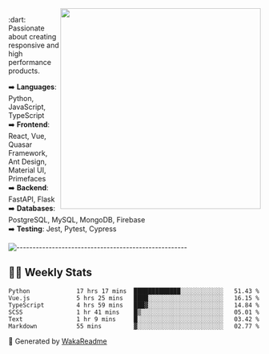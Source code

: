 <img src="https://github-readme-stats.vercel.app/api?username=iguit0&show_icons=true&include_all_commits=true&count_private=true&theme=dracula" min-width="400px" max-width="400px" width="400px" align="right" />

<p align="left"> 
  :dart: Passionate about creating responsive and high performance products.
</p>

<p align="left">
  ➡️ <strong>Languages</strong>: Python, JavaScript, TypeScript<br>
  ➡️ <strong>Frontend</strong>: React, Vue, Quasar Framework, Ant Design, Material UI, Primefaces<br>
  ➡️ <strong>Backend</strong>: FastAPI, Flask<br>
  ➡️ <strong>Databases</strong>: PostgreSQL, MySQL, MongoDB, Firebase<br>
  ➡️ <strong>Testing</strong>: Jest, Pytest, Cypress<br>
</p>

![-----------------------------------------------------](https://raw.githubusercontent.com/andreasbm/readme/master/assets/lines/vintage.png)

## :man_technologist: Weekly Stats
<!--START_SECTION:waka-->

```text
Python             17 hrs 17 mins  █████████████░░░░░░░░░░░░   51.43 %
Vue.js             5 hrs 25 mins   ████░░░░░░░░░░░░░░░░░░░░░   16.15 %
TypeScript         4 hrs 59 mins   ███▓░░░░░░░░░░░░░░░░░░░░░   14.84 %
SCSS               1 hr 41 mins    █▒░░░░░░░░░░░░░░░░░░░░░░░   05.01 %
Text               1 hr 9 mins     █░░░░░░░░░░░░░░░░░░░░░░░░   03.42 %
Markdown           55 mins         ▓░░░░░░░░░░░░░░░░░░░░░░░░   02.77 %
```

<!--END_SECTION:waka-->

🚀 Generated by [WakaReadme](https://github.com/athul/waka-readme)
